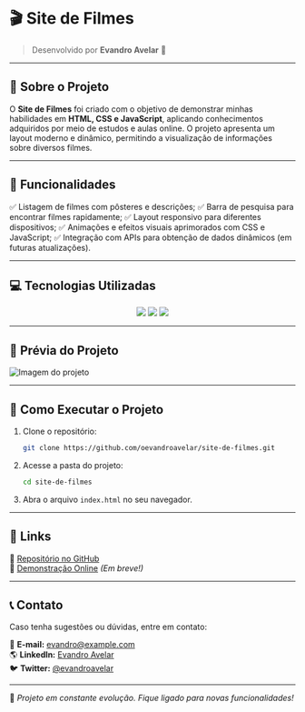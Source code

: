 # 🎬 Site de Filmes

> Desenvolvido por **Evandro Avelar** 🎥

---

## 📌 Sobre o Projeto

O **Site de Filmes** foi criado com o objetivo de demonstrar minhas habilidades em **HTML, CSS e JavaScript**, aplicando conhecimentos adquiridos por meio de estudos e aulas online. O projeto apresenta um layout moderno e dinâmico, permitindo a visualização de informações sobre diversos filmes.

---

## 🌟 Funcionalidades

✅ Listagem de filmes com pôsteres e descrições;
✅ Barra de pesquisa para encontrar filmes rapidamente;
✅ Layout responsivo para diferentes dispositivos;
✅ Animações e efeitos visuais aprimorados com CSS e JavaScript;
✅ Integração com APIs para obtenção de dados dinâmicos (em futuras atualizações).

---

## 💻 Tecnologias Utilizadas

<div align="center">
  <img src="https://img.shields.io/badge/HTML5-E34F26?style=for-the-badge&logo=html5&logoColor=white" />
  <img src="https://img.shields.io/badge/CSS3-1572B6?style=for-the-badge&logo=css3&logoColor=white" />
  <img src="https://img.shields.io/badge/JavaScript-323330?style=for-the-badge&logo=javascript&logoColor=F7DF1E" />
</div>

---

## 📸 Prévia do Projeto

![Imagem do projeto](assets/images/movies-site-preview.png)

---

## 📂 Como Executar o Projeto

1. Clone o repositório:
   ```bash
   git clone https://github.com/oevandroavelar/site-de-filmes.git
   ```
2. Acesse a pasta do projeto:
   ```bash
   cd site-de-filmes
   ```
3. Abra o arquivo `index.html` no seu navegador.

---

## 🔗 Links

📌 [Repositório no GitHub](https://github.com/oevandroavelar/site-de-filmes)  
📌 [Demonstração Online](#) *(Em breve!)*

---

## 📞 Contato

Caso tenha sugestões ou dúvidas, entre em contato:

📧 **E-mail:** evandro@example.com  
🌎 **LinkedIn:** [Evandro Avelar](https://www.linkedin.com/in/oevandroavelar/)  
🐦 **Twitter:** [@evandroavelar](https://twitter.com/evandroavelar)

---

🚀 *Projeto em constante evolução. Fique ligado para novas funcionalidades!*